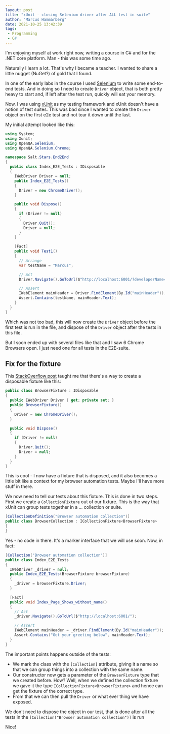 ```yaml
---
layout: post
title: "xUnit - closing Selenium driver after ALL test in suite"
author: "Marcus Hammarberg"
date: 2021-10-25 13:42:39
tags:
 - Programming
 - C#
---
```


I'm enjoying myself at work right now, writing a course in C# and for the .NET core platform. Man - this was some time ago.

Naturally I learn a lot. That's why I became a teacher. I wanted to share a little nugget (NuGet?) of gold that I found.

In one of the early labs in the course I used [Selenium](https://www.selenium.dev/) to write some end-to-end tests. And in doing so I need to create `Driver` object, that is both pretty heavy to start and, if left after the test run, quickly will eat your memory.

Now, I was using [xUnit](https://xunit.net/) as my testing framework and xUnit doesn't have a notion of test suites. This was bad since I wanted to create the `Driver` object on the first e2e test and not tear it down until the last.

My initial attempt looked like this:

```csharp
using System;
using Xunit;
using OpenQA.Selenium;
using OpenQA.Selenium.Chrome;

namespace Salt.Stars.End2End
{
  public class Index_E2E_Tests : IDisposable
  {
    IWebDriver Driver = null;
    public Index_E2E_Tests()
    {
      Driver = new ChromeDriver();
    }

    public void Dispose()
    {
      if (Driver != null)
      {
        Driver.Quit();
        Driver = null;
      }
    }

    [Fact]
    public void Test1()
    {
      // Arrange
      var testName = "Marcus";

      // Act
      Driver.Navigate().GoToUrl($"http://localhost:6001/?developerName={testName}");

      // Assert
      IWebElement mainHeader = Driver.FindElement(By.Id("mainHeader"));
      Assert.Contains(testName, mainHeader.Text);
    }
  }
}
```

Which was not too bad, this will now create the `Driver` object before the first test is run in the file, and dispose of the `Driver` object after the tests in this file.

But I soon ended up with several files like that and I saw 6 Chrome Browsers open. I just need one for all tests in the E2E-suite.

## Fix for the fixture

This [StackOverflow post](https://stackoverflow.com/questions/13829737/run-code-once-before-and-after-all-tests-in-xunit-net) taught me that there's a way to create a disposable fixture like this:

```csharp
public class BrowserFixture : IDisposable
{
  public IWebDriver Driver { get; private set; }
  public BrowserFixture()
  {
    Driver = new ChromeDriver();
  }

  public void Dispose()
  {
    if (Driver != null)
    {
      Driver.Quit();
      Driver = null;
    }
  }
}
```

This is cool - I now have a fixture that is disposed, and it also becomes a little bit like a context for my browser automation tests. Maybe I'll have more stuff in there.

We now need to tell our tests about this fixture. This is done in two steps. First we create a `CollectionFixture` out of our fixture. This is the way that xUnit can group tests together in a ... collection or suite.

```csharp
[CollectionDefinition("Browser automation collection")]
public class BrowserCollection : ICollectionFixture<BrowserFixture>
{
}
```

Yes - no code in there. It's a marker interface that we will use soon. Now, in fact:

```csharp
[Collection("Browser automation collection")]
public class Index_E2E_Tests
{
  IWebDriver _driver = null;
  public Index_E2E_Tests(BrowserFixture browserFixture)
  {
    _driver = browserFixture.Driver;
  }

  [Fact]
  public void Index_Page_Shows_without_name()
  {
    // Act
    _driver.Navigate().GoToUrl($"http://localhost:6001/");

    // Assert
    IWebElement mainHeader = _driver.FindElement(By.Id("mainHeader"));
    Assert.Contains("Get your greeting below", mainHeader.Text);
  }
}
```

The important points happens outside of the tests:

* We mark the class with the `[Collection]` attribute, giving it a name so that we can group things into a collection with the same name.
* Our constructor now gets a parameter of the `BrowserFixture` type that we created before. How? Well, when we defined the collection fixture we gave it the type `ICollectionFixture<BrowserFixture>` and hence can get the fixture of the correct type.
* From that we can then pull the `Driver` or what ever thing we have exposed.

We don't need to dispose the object in our test, that is done after all the tests in the `[Collection("Browser automation collection")]` is run

Nice!
